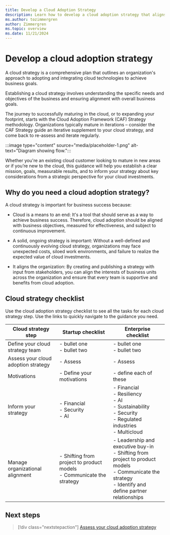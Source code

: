 ```yaml
---
title: Develop a Cloud Adoption Strategy
description: Learn how to develop a cloud adoption strategy that aligns with your business goals.
ms.author: tozimmergren
author: Zimmergren
ms.topic: overview
ms.date: 11/21/2024
---
```


# Develop a cloud adoption strategy

A cloud strategy is a comprehensive plan that outlines an organization's approach to adopting and integrating cloud technologies to achieve business goals.

Establishing a cloud strategy involves understanding the specific needs and objectives of the business and ensuring alignment with overall business goals.

The journey to successfully maturing in the cloud, or to expanding your footprint, starts with the Cloud Adoption Framework (CAF) Strategy methodology. Organizations typically mature in iterations – consider the CAF Strategy guide an iterative supplement to your cloud strategy, and come back to re-assess and iterate regularly.

:::image type="content" source="media/placeholder-1.png" alt-text="Diagram showing flow.":::

Whether you're an existing cloud customer looking to mature in new areas or if you’re new to the cloud, this guidance will help you establish a clear mission, goals, measurable results, and to inform your strategy about key considerations from a strategic perspective for your cloud investments.

## Why do you need a cloud adoption strategy?

A cloud strategy is important for business success because:

- Cloud is a means to an end: It's a tool that should serve as a way to achieve business success. Therefore, cloud adoption should be aligned with business objectives, measured for effectiveness, and subject to continuous improvement.  

- A solid, ongoing strategy is important: Without a well-defined and continuously evolving cloud strategy, organizations may face unexpected costs, siloed work environments, and failure to realize the expected value of cloud investments.

- It aligns the organization: By creating and publishing a strategy with input from stakeholders, you can align the interests of business units across the organization and ensure that every team is supportive and benefits from cloud adoption.

## Cloud strategy checklist

Use the cloud adoption strategy checklist to see all the tasks for each cloud strategy step. Use the links to quickly navigate to the guidance you need.

| Cloud strategy step                 | Startup checklist                                                        | Enterprise checklist                                                                                                                                           |
|-------------------------------------|--------------------------------------------------------------------------|----------------------------------------------------------------------------------------------------------------------------------------------------------------|
| Define your cloud strategy team     | - bullet one <br>- bullet two                                            | - bullet one <br>- bullet two                                                                                                                                  |
| Assess your cloud adoption strategy | - Assess                                                                 | - Assess                                                                                                                                                       |
| Motivations                         | - Define your motivations                                                | - define each of these                                                                                                                                         |
| Inform your strategy                | - Financial <br>- Security <br>- AI                                      | - Financial <br>- Resiliency <br>- AI <br> - Sustainability <br>- Security <br>- Regulated industries <br> - Multicloud                                        |
| Manage organizational alignment     | - Shifting from project to product models <br>- Communicate the strategy | - Leadership and executive buy-in <br>- Shifting from project to product models <br>- Communicate the strategy <br>- Identify and define partner relationships |

## Next steps

> [!div class="nextstepaction"]
> [Assess your cloud adoption strategy](assessment.md)
